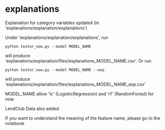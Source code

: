 # explanations

Explanation for category variables updated (in 'explanations/explanation/explanations')

Under 'explanations/explanation/explanations', run
~~~~ 
python tester_new.py --model MODEL_NAME
~~~~
will produce 'explanations/explanation/files/explanations_MODEL_NAME.csv'.
Or run
~~~~ 
python tester_new.py --model MODEL_NAME --exp
~~~~
will produce 'explanations/explanation/files/explanations_MODEL_NAME_exp.csv'

MODEL_NAME allow 'lc' (LogisticRegression) and 'rf' (RandomForest) for now.

LendClub Data also added

If you want to understand the meaning of the feature name, please go to the notebook
